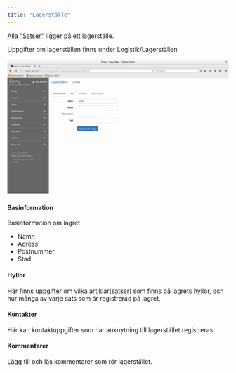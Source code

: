 ```yaml
---
title: "Lagerställe"
---
```


Alla ["Satser"](items_batches.html) ligger på ett lagerställe.

Uppgifter om lagerställen finns under Logistik/Lagerställen


![warehouses](images/warehouse.png)

#### Basinformation

Basinformation om lagret

- Namn
- Adress
- Postnummer
- Stad

#### Hyllor

Här finns uppgifter om vilka artiklar(satser) som finns på lagrets hyllor,
och hur många av varje sats som är registrerad på lagret.

#### Kontakter

Här kan kontaktuppgifter som har anknytning till lagerstället registreras.

#### Kommentarer

Lägg till och läs kommentarer som rör lagerstället.
